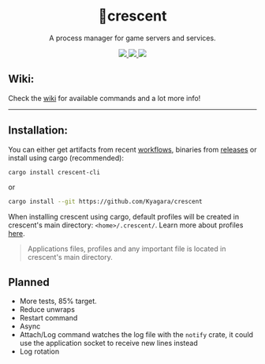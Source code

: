 <div align="center">
	<h1>🌙crescent</h1>
    <p>A process manager for game servers and services.</p>
	<p>
		<a href="https://crates.io/crates/crescent-cli">
			<img src="https://img.shields.io/crates/v/crescent-cli?style=flat-square"/>
		</a>
		<a href="https://github.com/Kyagara/crescent/actions?query=workflow">
			<img src="https://img.shields.io/github/actions/workflow/status/Kyagara/crescent/ci.yaml?label=CI&style=flat-square"/>
		</a>
        <a href="https://codecov.io/gh/Kyagara/crescent">
			<img src="https://img.shields.io/codecov/c/github/Kyagara/crescent?style=flat-square"/>
		</a>
	</p>
</div>

## Wiki:

Check the [wiki](https://github.com/Kyagara/crescent/wiki) for available commands and a lot more info!

---

## Installation:

You can either get artifacts from recent [workflows](https://github.com/Kyagara/crescent/actions), binaries from [releases](https://github.com/Kyagara/crescent/releases) or install using cargo (recommended):

```bash
cargo install crescent-cli
```

or

```bash
cargo install --git https://github.com/Kyagara/crescent
```

When installing crescent using cargo, default profiles will be created in crescent's main directory: `<home>/.crescent/`. Learn more about profiles [here](https://github.com/Kyagara/crescent/wiki/Profiles).

> Applications files, profiles and any important file is located in crescent's main directory.

## Planned

-   More tests, 85% target.
-   Reduce unwraps
-   Restart command
-   Async
-   Attach/Log command watches the log file with the `notify` crate, it could use the application socket to receive new lines instead
-   Log rotation
